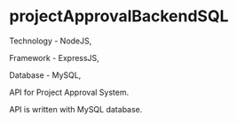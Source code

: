 # projectApprovalBackendSQL

Technology - NodeJS,

Framework - ExpressJS,

Database - MySQL,

API for Project Approval System.

API is written with MySQL database.
